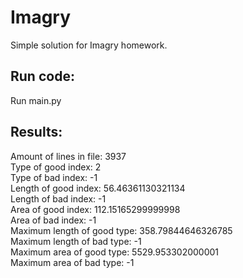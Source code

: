 # Imagry
Simple solution for Imagry homework.

## Run code:
Run main.py

## Results:
Amount of lines in file: 3937 <br>
Type of good index: 2 <br>
Type of bad index: -1 <br>
Length of good index: 56.46361130321134 <br>
Length of bad index: -1 <br>
Area of good index: 112.15165299999998 <br>
Area of bad index: -1 <br>
Maximum length of good type: 358.79844646326785 <br>
Maximum length of bad type: -1 <br>
Maximum area of good type: 5529.953302000001 <br>
Maximum area of bad type: -1 <br>
